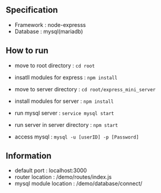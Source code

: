 ## Specification
* Framework : node-expresss
* Database : mysql(mariadb)

## How to run
* move to root directory : `cd root`
* insatll modules for express : `npm install`
* move to server directory : `cd root/express_mini_server`
* install modules for server : `npm install`
* run mysql server : `service mysql start`
* run server in server directory : `npm start`

* access mysql : `mysql -u [userID] -p [Password]`

## Information
* default port : localhost:3000
* router location : /demo/routes/index.js
* mysql module location : /demo/database/connect/